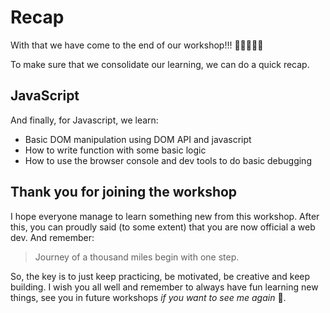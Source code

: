 # Recap

With that we have come to the end of our workshop!!! 🎉🎉🎉🎉🎉

To make sure that we consolidate our learning, we can do a quick recap.

## JavaScript
And finally, for Javascript, we learn:
- Basic DOM manipulation using DOM API and javascript
- How to write function with some basic logic
- How to use the browser console and dev tools to do basic debugging

## Thank you for joining the workshop

I hope everyone manage to learn something new from this workshop. After this, you can proudly said (to some extent) that you are now official a web dev. And remember:

> Journey of a thousand miles begin with one step.

So, the key is to just keep practicing, be motivated, be creative and keep building.
I wish you all well and remember to always have fun learning new things, see you in future workshops *if you want to see me again* 🤣.